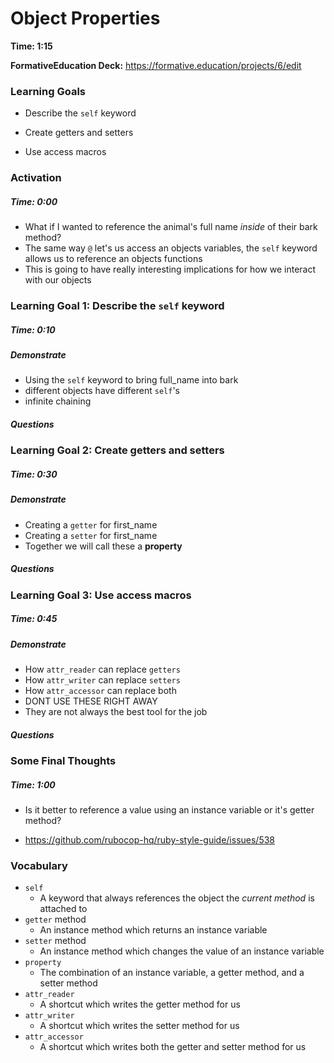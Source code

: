 # Object Properties

**Time: 1:15** 

**FormativeEducation Deck:** <https://formative.education/projects/6/edit>


### Learning Goals

* Describe the `self` keyword

* Create getters and setters

* Use access macros


### Activation

##### Time: 0:00

* What if I wanted to reference the animal's full name *inside* of their bark method?
* The same way `@` let's us access an objects variables, the `self` keyword allows us to reference an objects functions
* This is going to have really interesting implications for how we interact with our objects



### Learning Goal 1: Describe the `self` keyword

##### Time: 0:10

##### Demonstrate

- Using the `self` keyword to bring full_name into bark
- different objects have different `self`'s
- infinite chaining

##### Questions 



### Learning Goal 2: Create getters and setters

##### Time: 0:30

##### Demonstrate

- Creating a `getter` for first_name
- Creating a `setter` for first_name
- Together we will call these a **property**

##### Questions 



### Learning Goal 3: Use access macros

##### Time: 0:45

##### Demonstrate

- How `attr_reader` can replace `getters`
- How `attr_writer` can replace `setters`
- How `attr_accessor` can replace both
- DONT USE THESE RIGHT AWAY
- They are not always the best tool for the job

##### Questions 



### Some Final Thoughts

##### Time: 1:00

* Is it better to reference a value using an instance variable or it's getter method?

* <https://github.com/rubocop-hq/ruby-style-guide/issues/538>


### Vocabulary
- `self` 
	- A keyword that always references the object the _current method_ is attached to
- `getter` method
	- An instance method which returns an instance variable
- `setter` method
	- An instance method which changes the value of an instance variable
- `property`
	- The combination of an instance variable, a getter method, and a setter method
- `attr_reader`
	- A shortcut which writes the getter method for us
- `attr_writer`
	- A shortcut which writes the setter method for us
- `attr_accessor`
	- A shortcut which writes both the getter and setter method for us